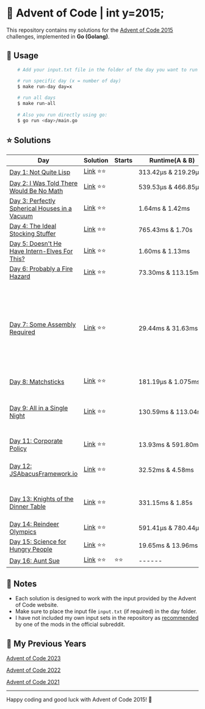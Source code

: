 # 🎄 Advent of Code | int y=2015;

This repository contains my solutions for the [Advent of Code 2015](https://adventofcode.com/2015) challenges, implemented in **Go (Golang)**.

## 🚀 Usage

```bash
    # Add your input.txt file in the folder of the day you want to run

    # run specific day (x = number of day)
    $ make run-day day=x
    
    # run all days
    $ make run-all
    
    # Also you run directly using go:
    $ go run <day>/main.go
```

## ⭐ Solutions

| **Day**                                                                              | **Solution**                                                                                                                          | Starts | **Runtime(A & B)**                                            | **Comments**                                                                                                                           |
|--------------------------------------------------------------------------------------|---------------------------------------------------------------------------------------------------------------------------------------|--------|---------------------------------------------------------------|----------------------------------------------------------------------------------------------------------------------------------------|
| [Day 1: Not Quite Lisp](https://adventofcode.com/2015/day/1)                         | <div style='display:block;white-space: nowrap;'>[Link](https://github.com/dcorto/adventofcode/blob/master/2015/1/main.go) ⭐️⭐️</div>  |        | <span style='white-space: nowrap;'>313.42µs & 219.29µs</span> |                                                                                                                                        |
| [Day 2: I Was Told There Would Be No Math](https://adventofcode.com/2015/day/2)      | <div style='display:block;white-space: nowrap;'>[Link](https://github.com/dcorto/adventofcode/blob/master/2015/2/main.go) ⭐️⭐️</div>  |        | <span style='white-space: nowrap;'>539.53µs & 466.85µs</span> |                                                                                                                                        |
| [Day 3: Perfectly Spherical Houses in a Vacuum](https://adventofcode.com/2015/day/3) | <div style='display:block;white-space: nowrap;'>[Link](https://github.com/dcorto/adventofcode/blob/master/2015/3/main.go) ⭐️⭐️</div>  |        | <span style='white-space: nowrap;'>1.64ms & 1.42ms</span>     |                                                                                                                                        |
| [Day 4: The Ideal Stocking Stuffer](https://adventofcode.com/2015/day/4)             | <div style='display:block;white-space: nowrap;'>[Link](https://github.com/dcorto/adventofcode/blob/master/2015/4/main.go) ⭐️⭐️</div>  |        | <span style='white-space: nowrap;'>765.43ms & 1.70s</span>    |                                                                                                                                        |
| [Day 5: Doesn't He Have Intern-Elves For This?](https://adventofcode.com/2015/day/5) | <div style='display:block;white-space: nowrap;'>[Link](https://github.com/dcorto/adventofcode/blob/master/2015/5/main.go) ⭐️⭐️</div>  |        | <span style='white-space: nowrap;'>1.60ms & 1.13ms</span>     |                                                                                                                                        |
| [Day 6: Probably a Fire Hazard](https://adventofcode.com/2015/day/6)                 | <div style='display:block;white-space: nowrap;'>[Link](https://github.com/dcorto/adventofcode/blob/master/2015/6/main.go) ⭐️⭐️</div>  |        | <span style='white-space: nowrap;'>73.30ms & 113.15ms</span>  |                                                                                                                                        |
| [Day 7: Some Assembly Required](https://adventofcode.com/2015/day/7)                 | <div style='display:block;white-space: nowrap;'>[Link](https://github.com/dcorto/adventofcode/blob/master/2015/7/main.go) ⭐️⭐️</div>  |        | <span style='white-space: nowrap;'>29.44ms & 31.63ms</span>   | Very similar of [Day 24 of Year 2024](../2024/24/main.go) but in this case the input was different so the main idea is pretty the same |
| [Day 8: Matchsticks](https://adventofcode.com/2015/day/8)                            | <div style='display:block;white-space: nowrap;'>[Link](https://github.com/dcorto/adventofcode/blob/master/2015/8/main.go) ⭐️⭐️</div>  |        | <span style='white-space: nowrap;'>181.19µs & 1.075ms</span>  |                                                                                                                                        |
| [Day 9: All in a Single Night](https://adventofcode.com/2015/day/9)                  | <div style='display:block;white-space: nowrap;'>[Link](https://github.com/dcorto/adventofcode/blob/master/2015/9/main.go) ⭐️⭐️</div>  |        | <span style='white-space: nowrap;'>130.59ms & 113.04ms</span> | Solved using force brute, will not work with large inputs                                                                              |             
| [Day 11: Corporate Policy](https://adventofcode.com/2015/day/11)                     | <div style='display:block;white-space: nowrap;'>[Link](https://github.com/dcorto/adventofcode/blob/master/2015/11/main.go) ⭐️⭐️</div> |        | <span style='white-space: nowrap;'>13.93ms & 591.80ms</span>  |                                                                                                                                        |
| [Day 12: JSAbacusFramework.io](https://adventofcode.com/2015/day/12)                 | <div style='display:block;white-space: nowrap;'>[Link](https://github.com/dcorto/adventofcode/blob/master/2015/12/main.go) ⭐️⭐️</div> |        | <span style='white-space: nowrap;'>32.52ms & 4.58ms</span>    | Found "inspiration" in the [reddit megathread](https://www.reddit.com/r/adventofcode/comments/3wh73d/day_12_solutions/)                |
| [Day 13: Knights of the Dinner Table](https://adventofcode.com/2015/day/13)          | <div style='display:block;white-space: nowrap;'>[Link](https://github.com/dcorto/adventofcode/blob/master/2015/13/main.go) ⭐️⭐️</div> |        | <span style='white-space: nowrap;'>331.15ms & 1.85s</span>    | Permutation function is the same as the [Day 9](./9/main.go)                                                                           |
| [Day 14: Reindeer Olympics](https://adventofcode.com/2015/day/14)                    | <div style='display:block;white-space: nowrap;'>[Link](https://github.com/dcorto/adventofcode/blob/master/2015/14/main.go) ⭐️⭐️</div> |        | <span style='white-space: nowrap;'>591.41µs & 780.44µs</span> |                                                                                                                                        |
| [Day 15: Science for Hungry People](https://adventofcode.com/2015/day/15)            | <div style='display:block;white-space: nowrap;'>[Link](https://github.com/dcorto/adventofcode/blob/master/2015/15/main.go) ⭐️⭐️</div> |        | <span style='white-space: nowrap;'>19.65ms & 13.96ms</span>   |                                                                                                                                        |
| [Day 16: Aunt Sue](https://adventofcode.com/2015/day/16)                             | <div style='display:block;white-space: nowrap;'>[Link](https://github.com/dcorto/adventofcode/blob/master/2015/16/main.go) ⭐️⭐️</div> | ⭐️⭐️   | <span style='white-space: nowrap;'>------</span>              |                                                                                                                                        |

## 📝 Notes

- Each solution is designed to work with the input provided by the Advent of Code website.
- Make sure to place the input file `input.txt` (if required) in the day folder.
- I have not included my own input sets in the repository as [recommended](https://www.reddit.com/r/adventofcode/comments/e7khy8/comment/fa13hb9/?utm_source=share&utm_medium=web3x&utm_name=web3xcss&utm_term=1&utm_content=share_button) by one of the mods in the official subreddit.

## 🔄 My Previous Years

[Advent of Code 2023](https://github.com/dcorto/adventofcode2023)

[Advent of Code 2022](https://github.com/dcorto/adventofcode2022)

[Advent of Code 2021](https://github.com/dcorto/adventofcode2021)

---

Happy coding and good luck with Advent of Code 2015! 🎉
